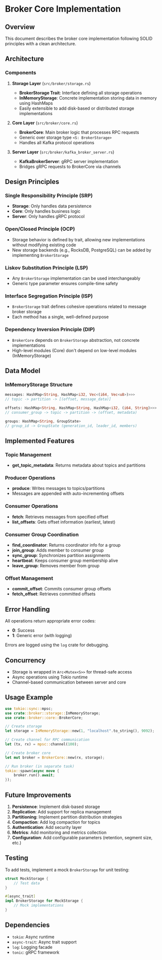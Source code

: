 # Broker Core Implementation

## Overview

This document describes the broker core implementation following SOLID principles with a clean architecture.

## Architecture

### Components

1. **Storage Layer** (`src/broker/storage.rs`)
   - **BrokerStorage Trait**: Interface defining all storage operations
   - **InMemoryStorage**: Concrete implementation storing data in memory using HashMaps
   - Easily extensible to add disk-based or distributed storage implementations

2. **Core Layer** (`src/broker/core.rs`)
   - **BrokerCore**: Main broker logic that processes RPC requests
   - Generic over storage type `<S: BrokerStorage>`
   - Handles all Kafka protocol operations

3. **Server Layer** (`src/broker/kafka_broker_server.rs`)
   - **KafkaBrokerServer**: gRPC server implementation
   - Bridges gRPC requests to BrokerCore via channels

## Design Principles

### Single Responsibility Principle (SRP)
- **Storage**: Only handles data persistence
- **Core**: Only handles business logic
- **Server**: Only handles gRPC protocol

### Open/Closed Principle (OCP)
- Storage behavior is defined by trait, allowing new implementations without modifying existing code
- New storage backends (e.g., RocksDB, PostgreSQL) can be added by implementing `BrokerStorage`

### Liskov Substitution Principle (LSP)
- Any `BrokerStorage` implementation can be used interchangeably
- Generic type parameter ensures compile-time safety

### Interface Segregation Principle (ISP)
- `BrokerStorage` trait defines cohesive operations related to message broker storage
- Each method has a single, well-defined purpose

### Dependency Inversion Principle (DIP)
- `BrokerCore` depends on `BrokerStorage` abstraction, not concrete implementations
- High-level modules (Core) don't depend on low-level modules (InMemoryStorage)

## Data Model

### InMemoryStorage Structure

```rust
messages: HashMap<String, HashMap<i32, Vec<(i64, Vec<u8>)>>>
// topic -> partition -> [(offset, message_data)]

offsets: HashMap<String, HashMap<String, HashMap<i32, (i64, String)>>>
// consumer_group -> topic -> partition -> (offset, metadata)

groups: HashMap<String, GroupState>
// group_id -> GroupState (generation_id, leader_id, members)
```

## Implemented Features

### Topic Management
- **get_topic_metadata**: Returns metadata about topics and partitions

### Producer Operations
- **produce**: Writes messages to topics/partitions
- Messages are appended with auto-incrementing offsets

### Consumer Operations
- **fetch**: Retrieves messages from specified offset
- **list_offsets**: Gets offset information (earliest, latest)

### Consumer Group Coordination
- **find_coordinator**: Returns coordinator info for a group
- **join_group**: Adds member to consumer group
- **sync_group**: Synchronizes partition assignments
- **heartbeat**: Keeps consumer group membership alive
- **leave_group**: Removes member from group

### Offset Management
- **commit_offset**: Commits consumer group offsets
- **fetch_offset**: Retrieves committed offsets

## Error Handling

All operations return appropriate error codes:
- **0**: Success
- **1**: Generic error (with logging)

Errors are logged using the `log` crate for debugging.

## Concurrency

- Storage is wrapped in `Arc<Mutex<S>>` for thread-safe access
- Async operations using Tokio runtime
- Channel-based communication between server and core

## Usage Example

```rust
use tokio::sync::mpsc;
use crate::broker::storage::InMemoryStorage;
use crate::broker::core::BrokerCore;

// Create storage
let storage = InMemoryStorage::new(1, "localhost".to_string(), 9092);

// Create channel for RPC communication
let (tx, rx) = mpsc::channel(100);

// Create broker core
let mut broker = BrokerCore::new(rx, storage);

// Run broker (in separate task)
tokio::spawn(async move {
    broker.run().await;
});
```

## Future Improvements

1. **Persistence**: Implement disk-based storage
2. **Replication**: Add support for replica management
3. **Partitioning**: Implement partition distribution strategies
4. **Compaction**: Add log compaction for topics
5. **Authentication**: Add security layer
6. **Metrics**: Add monitoring and metrics collection
7. **Configuration**: Add configurable parameters (retention, segment size, etc.)

## Testing

To add tests, implement a mock `BrokerStorage` for unit testing:

```rust
struct MockStorage {
    // Test data
}

#[async_trait]
impl BrokerStorage for MockStorage {
    // Mock implementations
}
```

## Dependencies

- `tokio`: Async runtime
- `async-trait`: Async trait support
- `log`: Logging facade
- `tonic`: gRPC framework

